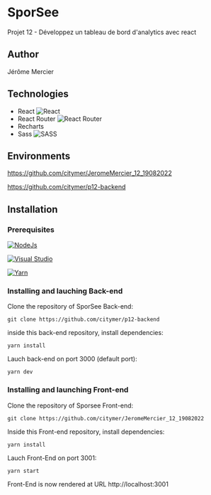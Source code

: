 # SporSee

Projet 12 - Développez un tableau de bord d'analytics avec react

## Author

Jérôme Mercier

## Technologies

- React ![React](https://img.shields.io/badge/react-%2320232a.svg?style=for-the-badge&logo=react&logoColor=%2361DAFB)
- React Router 	![React Router](https://img.shields.io/badge/React_Router-CA4245?style=for-the-badge&logo=react-router&logoColor=white)
- Recharts
- Sass 	![SASS](https://img.shields.io/badge/SASS-hotpink.svg?style=for-the-badge&logo=SASS&logoColor=white)

## Environments

https://github.com/citymer/JeromeMercier_12_19082022

https://github.com/citymer/p12-backend

## Installation

### Prerequisites

[![NodeJs](https://img.shields.io/badge/NodeJs-v14.18.0-blue.svg)](https://godoc.org/nanomsg.org/go/mangos/v2)

[![Visual Studio](https://badgen.net/badge/icon/visualstudio?icon=visualstudio&label)](https://visualstudio.microsoft.com)

[![Yarn](https://img.shields.io/badge/Yarn-blue.svg)](https://godoc.org/nanomsg.org/go/mangos/v2)

### Installing and lauching Back-end

Clone the repository of SporSee Back-end:

```git clone https://github.com/citymer/p12-backend```

inside this back-end repository, install dependencies:

```yarn install```

Lauch back-end on port 3000 (default port):

```yarn dev```

### Installing and launching Front-end

Clone the repository of Sporsee Front-end:

```git clone https://github.com/citymer/JeromeMercier_12_19082022```

Inside this Front-end repository, install dependencies:

```yarn install```

Lauch Front-End on port 3001:

```yarn start```

Front-End is now rendered at URL http://localhost:3001


